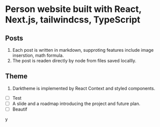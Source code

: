 # Person website built with React, Next.js, tailwindcss, TypeScript

## Posts

1. Each post is written in markdown, supproting features include image inserstion, math formula.
2. The post is readen directly by node from files saved locallly.

## Theme

1. Darktheme is implemented by React Context and styled components.

- [ ] Test
- [ ] A slide and a roadmap introducing the project and future plan.
- [ ] Beautif

y
